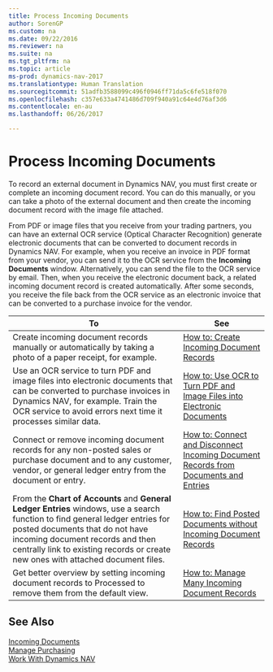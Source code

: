 ```yaml
---
title: Process Incoming Documents
author: SorenGP
ms.custom: na
ms.date: 09/22/2016
ms.reviewer: na
ms.suite: na
ms.tgt_pltfrm: na
ms.topic: article
ms-prod: dynamics-nav-2017
ms.translationtype: Human Translation
ms.sourcegitcommit: 51adfb3588099c496f0946ff71da5c6fe518f070
ms.openlocfilehash: c357e633a4741486d709f940a91c64e4d76af3d6
ms.contentlocale: en-au
ms.lasthandoff: 06/26/2017

---
```


# <a name="process-incoming-documents"></a>Process Incoming Documents

To record an external document in Dynamics NAV, you must first create or complete an incoming document record. You can do this manually, or you can take a photo of the external document and then create the incoming document record with the image file attached.

From PDF or image files that you receive from your trading partners, you can have an external OCR service (Optical Character Recognition) generate electronic documents that can be converted to document records in Dynamics NAV. For example, when you receive an invoice in PDF format from your vendor, you can send it to the OCR service from the **Incoming Documents** window. Alternatively, you can send the file to the OCR service by email. Then, when you receive the electronic document back, a related incoming document record is created automatically. After some seconds, you receive the file back from the OCR service as an electronic invoice that can be converted to a purchase invoice for the vendor.

|To     |See                   |
|-------|----------------------|
|Create incoming document records manually or automatically by taking a photo of a paper receipt, for example.|[How to: Create Incoming Document Records](across-how-create-income-document-records.md)|
|Use an OCR service to turn PDF and image files into electronic documents that can be converted to purchase invoices in Dynamics NAV, for example. Train the OCR service to avoid errors next time it processes similar data.|[How to: Use OCR to Turn PDF and Image Files into Electronic Documents](across-how-use-ocr-pdf-images-files.md)|
|Connect or remove incoming document records for any non-posted sales or purchase document and to any customer, vendor, or general ledger entry from the document or entry.|[How to: Connect and Disconnect Incoming Document Records from Documents and Entries](across-how-connect-disconnect-income-document-records.md)|
|From the **Chart of Accounts** and **General Ledger Entries** windows, use a search function to find general ledger entries for posted documents that do not have incoming document records and then centrally link to existing records or create new ones with attached document files.|[How to: Find Posted Documents without Incoming Document Records](across-how-find-posted-documents-without-income-document-records.md)|
|Get better overview by setting incoming document records to Processed to remove them from the default view.|[How to: Manage Many Incoming Document Records](across-how-manage-many-income-document-records.md)|

## <a name="see-also"></a>See Also  
[Incoming Documents](across-income-documents.md)  
[Manage Purchasing](purchasing-manage-purchasing.md)  
[Work With Dynamics NAV](ui-work-product.md)

